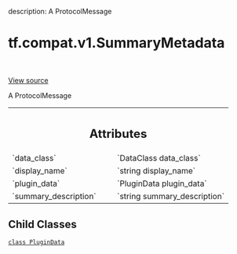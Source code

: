 description: A ProtocolMessage

<div itemscope itemtype="http://developers.google.com/ReferenceObject">
<meta itemprop="name" content="tf.compat.v1.SummaryMetadata" />
<meta itemprop="path" content="Stable" />
<meta itemprop="property" content="PluginData"/>
</div>

# tf.compat.v1.SummaryMetadata

<!-- Insert buttons and diff -->

<table class="tfo-notebook-buttons tfo-api nocontent" align="left">

</table>

<a target="_blank" class="external" href="/code/stable/tensorflow/core/framework/summary.proto">View source</a>



A ProtocolMessage

<!-- Placeholder for "Used in" -->




<!-- Tabular view -->
 <table class="responsive fixed orange">
<colgroup><col width="214px"><col></colgroup>
<tr><th colspan="2"><h2 class="add-link">Attributes</h2></th></tr>

<tr>
<td>
`data_class`
</td>
<td>
`DataClass data_class`
</td>
</tr><tr>
<td>
`display_name`
</td>
<td>
`string display_name`
</td>
</tr><tr>
<td>
`plugin_data`
</td>
<td>
`PluginData plugin_data`
</td>
</tr><tr>
<td>
`summary_description`
</td>
<td>
`string summary_description`
</td>
</tr>
</table>



## Child Classes
[`class PluginData`](../../../tf/compat/v1/SummaryMetadata/PluginData.md)

